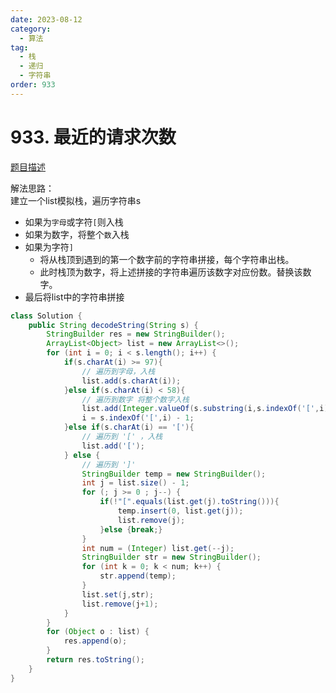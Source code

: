 ```yaml
---
date: 2023-08-12
category: 
  - 算法
tag: 
  - 栈
  - 递归
  - 字符串
order: 933
---
```


# 933. 最近的请求次数

<Badge text="中等" type="warning" vertical="middle" />

[题目描述](https://leetcode.cn/problems/decode-string/description/?envType=study-plan-v2&envId=leetcode-75)

解法思路：  
建立一个list模拟栈，遍历字符串s
- 如果为`字母`或字符`[`则入栈
- 如果为数字，将整个`数`入栈
- 如果为字符`]`
  - 将从栈顶到遇到的第一个数字前的字符串拼接，每个字符串出栈。
  - 此时栈顶为数字，将上述拼接的字符串遍历该数字对应份数。替换该数字。
- 最后将list中的字符串拼接

```java
class Solution {
    public String decodeString(String s) {
        StringBuilder res = new StringBuilder();
        ArrayList<Object> list = new ArrayList<>();
        for (int i = 0; i < s.length(); i++) {
            if(s.charAt(i) >= 97){
                // 遍历到字母，入栈
                list.add(s.charAt(i));
            }else if(s.charAt(i) < 58){
                // 遍历到数字 将整个数字入栈
                list.add(Integer.valueOf(s.substring(i,s.indexOf('[',i))));
                i = s.indexOf('[',i) - 1;
            }else if(s.charAt(i) == '['){
                // 遍历到 '[' ，入栈
                list.add('[');
            } else {
                // 遍历到 ']'
                StringBuilder temp = new StringBuilder();
                int j = list.size() - 1;
                for (; j >= 0 ; j--) {
                    if(!"[".equals(list.get(j).toString())){
                        temp.insert(0, list.get(j));
                        list.remove(j);
                    }else {break;}
                }
                int num = (Integer) list.get(--j);
                StringBuilder str = new StringBuilder();
                for (int k = 0; k < num; k++) {
                    str.append(temp);
                }
                list.set(j,str);
                list.remove(j+1);
            }
        }
        for (Object o : list) {
            res.append(o);
        }
        return res.toString();
    }
}
```